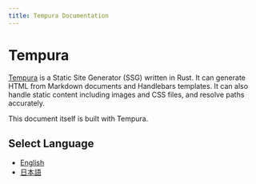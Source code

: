 ```yaml
---
title: Tempura Documentation
---
```


# Tempura

[Tempura](https://github.com/yuma140902/tempura) is a Static Site Generator (SSG) written in Rust. It can generate HTML from Markdown documents and Handlebars templates. It can also handle static content including images and CSS files, and resolve paths accurately.

This document itself is built with Tempura.

## Select Language

- [English](en/index.html)
- [日本語](ja/index.html)
